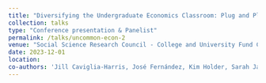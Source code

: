 ```yaml
---
title: "Diversifying the Undergraduate Economics Classroom: Plug and Play Modules with Role Models, Research, and Active Learning"
collection: talks
type: "Conference presentation & Panelist"
permalink: /talks/uncommon-econ-2
venue: "Social Science Research Council - College and University Fund Conference: Social and Behavioral Science as R&D"
date: 2023-12-01
location: 
co-authors: 'Jill Caviglia-Harris, José Fernández, Kim Holder, Sarah Jacobson, and Luke Jones'
---
```


<!-- Google tag (gtag.js) -->
<script async src="https://www.googletagmanager.com/gtag/js?id=G-Q95WSVMDNZ"></script>
<script>
  window.dataLayer = window.dataLayer || [];
  function gtag(){dataLayer.push(arguments);}
  gtag('js', new Date());

  gtag('config', 'G-Q95WSVMDNZ');
</script>